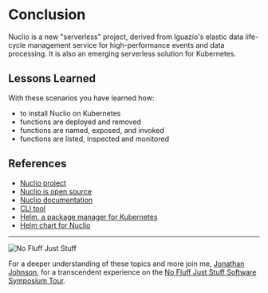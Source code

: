 # Conclusion #

Nuclio is a new "serverless" project, derived from Iguazio's elastic data life-cycle management service for high-performance events and data processing. It is also an emerging serverless solution for Kubernetes.

## Lessons Learned ##

With these scenarios you have learned how:

- to install Nuclio on Kubernetes
- functions are deployed and removed
- functions are named, exposed, and invoked
- functions are listed, inspected and monitored

## References ##

- [Nuclio project](https://nuclio.io/)
- [Nuclio is open source](https://github.com/nuclio/nuclio)
- [Nuclio documentation](https://nuclio.io/docs/latest/)
- [CLI tool](https://nuclio.io/docs/latest/setup/k8s/getting-started-k8s/#deploy-a-function-with-the-nuclio-cli-nuctl)
- [Helm, a package manager for Kubernetes](https://helm.sh/)
- [Helm chart for Nuclio](https://github.com/nuclio/nuclio/tree/master/hack/k8s/helm/nuclio)

------
![No Fluff Just Stuff](/javajon/courses/kubernetes-serverless/nuclio/assets/nfjs.png "No Fluff Just Stuff")

For a deeper understanding of these topics and more join me, [Jonathan Johnson](https://www.linkedin.com/in/javajon/), for a transcendent experience on the [No Fluff Just Stuff Software Symposium Tour](https://nofluffjuststuff.com/home/main).